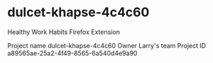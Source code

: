 # dulcet-khapse-4c4c60
Healthy Work Habits Firefox Extension

Project name
    dulcet-khapse-4c4c60
Owner
    Larry's team
Project ID
    a89565ae-25a2-4f49-8565-6a540d4e9a90
